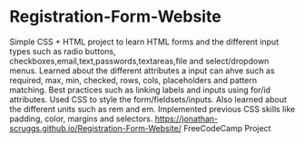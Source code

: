 # Registration-Form-Website
Simple CSS + HTML project to learn HTML forms and the different input types such as radio buttons, checkboxes,email,text,passwords,textareas,file and select/dropdown menus. Learned about the different attributes a input can ahve such as required, max, min, checked, rows, cols, placeholders and pattern matching. Best practices such as linking labels and inputs using for/id attributes.  Used CSS to style the form/fieldsets/inputs. Also learned about the different units such as rem and em. Implemented previous CSS skills like padding, color, margins and selectors.
https://jonathan-scruggs.github.io/Registration-Form-Website/ FreeCodeCamp Project
